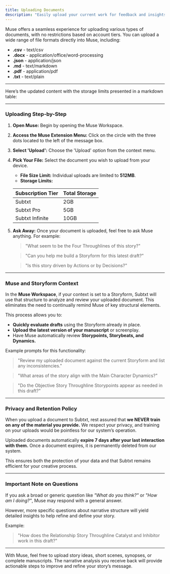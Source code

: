 ```yaml
---
title: Uploading Documents  
description: "Easily upload your current work for feedback and insights"  
---
```


Muse offers a seamless experience for uploading various types of documents, with no restrictions based on account tiers. You can upload a wide range of file formats directly into Muse, including:

- **.csv** - text/csv  
- **.docx** - application/office/word-processing  
- **.json** - application/json  
- **.md** - text/markdown  
- **.pdf** - application/pdf  
- **.txt** - text/plain  

---

Here’s the updated content with the storage limits presented in a markdown table:

---

### Uploading Step-by-Step

1. **Open Muse:** Begin by opening the Muse Workspace.  
2. **Access the Muse Extension Menu:** Click on the circle with the three dots located to the left of the message box.  
3. **Select 'Upload':** Choose the 'Upload' option from the context menu.  
4. **Pick Your File:** Select the document you wish to upload from your device.  
   - **File Size Limit:** Individual uploads are limited to **512MB**.  
   - **Storage Limits:**  

   | **Subscription Tier**  | **Total Storage** |
   |-------------------------|-------------------|
   | Subtxt                 | 2GB              |
   | Subtxt Pro             | 5GB              |
   | Subtxt Infinite        | 10GB             |

5. **Ask Away:** Once your document is uploaded, feel free to ask Muse anything. For example:  

   > "What seem to be the Four Throughlines of this story?"  

   > "Can you help me build a Storyform for this latest draft?"  

   > "Is this story driven by Actions or by Decisions?"

--- 

### Muse and Storyform Context

In the **Muse Workspace**, if your context is set to a Storyform, Subtxt will use that structure to analyze and review your uploaded document. This eliminates the need to continually remind Muse of key structural elements.  

This process allows you to:  
- **Quickly evaluate drafts** using the Storyform already in place.  
- **Upload the latest version of your manuscript** or screenplay.  
- Have Muse automatically review **Storypoints, Storybeats, and Dynamics.**

Example prompts for this functionality:  

> "Review my uploaded document against the current Storyform and list any inconsistencies."  

> "What areas of the story align with the Main Character Dynamics?"  

> "Do the Objective Story Throughline Storypoints appear as needed in this draft?"

---

### Privacy and Retention Policy

When you upload a document to Subtxt, rest assured that **we NEVER train on any of the material you provide.** We respect your privacy, and training on your uploads would be pointless for our system’s operation.  

Uploaded documents automatically **expire 7 days after your last interaction with them.** Once a document expires, it is permanently deleted from our system.  

This ensures both the protection of your data and that Subtxt remains efficient for your creative process.  

---

### Important Note on Questions

If you ask a broad or generic question like _"What do you think?"_ or _"How am I doing?"_, Muse may respond with a general answer.  

However, more specific questions about narrative structure will yield detailed insights to help refine and define your story.  

Example:  

> "How does the Relationship Story Throughline Catalyst and Inhibitor work in this draft?"  

---

With Muse, feel free to upload story ideas, short scenes, synopses, or complete manuscripts. The narrative analysis you receive back will provide actionable steps to improve and refine your story’s message.